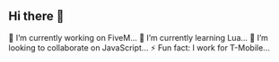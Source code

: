 ## Hi there 👋

🔭 I’m currently working on FiveM...
🌱 I’m currently learning Lua...
👯 I’m looking to collaborate on JavaScript...
⚡ Fun fact: I work for T-Mobile...
<!--
**GravityhQ/GravityhQ** is a ✨ _special_ ✨ repository because its `README.md` (this file) appears on your GitHub profile.

Here are some ideas to get you started:

🔭 I’m currently working on FiveM...
🌱 I’m currently learning Lua...
👯 I’m looking to collaborate on JavaScript...
- 🤔 I’m looking for help with ...
- 💬 Ask me about ...
- 📫 How to reach me: ...
- 😄 Pronouns: ...
⚡ Fun fact: I work for T-Mobile...
-->
